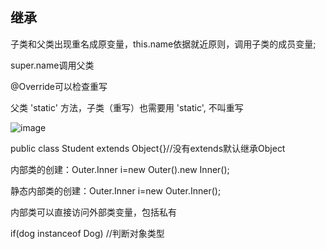 ## 继承
子类和父类出现重名成原变量，this.name依据就近原则，调用子类的成员变量;

super.name调用父类

@Override可以检查重写

父类 'static' 方法，子类（重写）也需要用 'static', 不叫重写

![image](https://user-images.githubusercontent.com/58543246/174475186-b44084b4-1808-4bca-8d1f-b4f58c963513.png)

public class Student extends Object{}//没有extends默认继承Object

内部类的创建：Outer.Inner i=new Outer().new Inner();

静态内部类的创建：Outer.Inner i=new Outer.Inner();

内部类可以直接访问外部类变量，包括私有

if(dog instanceof Dog) //判断对象类型



